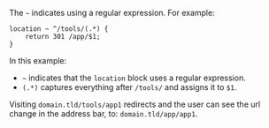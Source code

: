 
The `~` indicates using a regular expression. For example:
```
location ~ ^/tools/(.*) {
    return 301 /app/$1;
}
```

In this example:
- `~` indicates that the `location` block uses a regular expression.
- `(.*)` captures everything after `/tools/` and assigns it to `$1`.

Visiting `domain.tld/tools/app1` redirects and the user can see the url change in the address bar, to: `domain.tld/app/app1`.